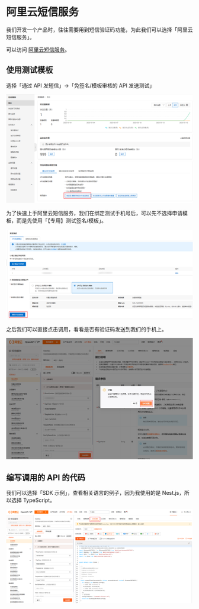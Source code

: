 # 阿里云短信服务

我们开发一个产品时，往往需要用到短信验证码功能，为此我们可以选择「阿里云短信服务」。

可以访问 [阿里云短信服务](https://dysms.console.aliyun.com/overview)。

## 使用测试模板

选择「通过 API 发短信」->「免签名/模板审核的 API 发送测试」

![](./assets/sms1.png)

为了快速上手阿里云短信服务，我们在绑定测试手机号后，可以先不选择申请模板，而是先使用「【专用】测试签名/模板」。

![](./assets/sms2.png)

之后我们可以直接点击调用，看看是否有验证码发送到我们的手机上。

![](./assets/sms3.png)

## 编写调用的 API 的代码

我们可以选择「SDK 示例」，查看相关语言的例子，因为我使用的是 Nest.js，所以选择 TypeScript。

![](./assets/sms4.png)